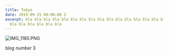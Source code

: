 ```yaml
---
title: Tokyo
date: 2019-09-25 00:00:00 Z
excerpt: bla bla bla bla bla bla bla bla bla bla bla bla bla bla bla bla bla bla bla
  bla bla bla bla bla bla
---
```


![IMG_1180.PNG](/uploads/IMG_1180.PNG)

blog number 3